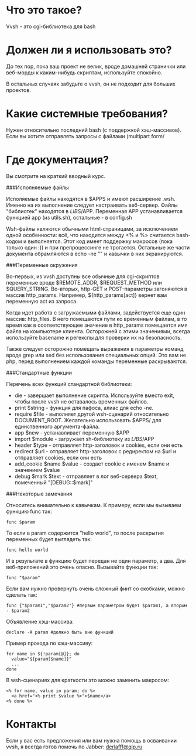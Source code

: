 Что это такое?
=============

Vvsh - это cgi-библиотека для bash

Должен ли я использовать это?
=============

До тех пор, пока ваш проект не велик, вроде домашней странички или веб-морды к каким-нибудь скриптам, используйте спокойно. 

В остальных случаях забудьте о vvsh, он не подходит для больших проектов.

Какие системные требования?
=============

Нужен относительно последний bash (с поддержкой хэш-массивов). Если вы хотите отправлять запросы с файлами (multipart form/

Где документация?
=============

Вы смотрите на краткий вводный курс.

###Исполняемые файлы

Исполяемые файлы находятся в $APPS и имеют расширение .wsh. Именно на их выполнение следует настраивать веб-сервер.
Файлы "библиотек" находятся в $LIBS/$APP. Переменная APP устанавливается функцией app (из utils.sh), остальные - в config.sh


Wsh-файлы являются обычными html-страницами, за исключением одной особенности: всё, что находится между <% и %> считается bash-кодом и выполняется.
Этот код имеет поддержку макросов (пока только один :)) и при препроцессинге не трогается. Остальные же части документа обрамляются в echo -ne "" и кавычки в них экранируются.

###Переменные окружения

Во-первых, из vvsh доступны все обычные для cgi-скриптов переменные вроде $REMOTE\_ADDR, $REQUEST_METHOD или $QUERY\_STRING.
Во-вторых, http-GET и POST-параметры загоняются в массив http\_params. Например, ${http\_params[act]} вернет вам переменную act из запроса.


Когда идет работа с загружаемыми файлами, задействуется еще один массив: http\_files.
В него помещаются пути ко временным файлам, в то время как в соответствующее значение в http\_params помещается имя файла на компьютере клиента. Осторожней с этими значениями, всегда используйте basename и регекспы для проверки их на безопасность.


Также следует осторожно помещать выражения в параметры команд вроде grep или sed без использования специальных опций. Это вам не php, перед выполнением каждой команды переменные раскрываются.

###Стандартные функции

Перечень всех функций стандартной библиотеки:

* die - завершает выполнение скрипта. Используйте вместо exit, чтобы после vvsh не оставалось временных файлов.
* print $string - функция для пафоса, алиас для echo -ne.
* require $file - выполняет другой wsh-сценарий относительно DOCUMENT_ROOT. Желательно использовать $APPS/ для единственного аргумента-файла. 
* app $new - устанавливает переменную $APP
* import $module - загружает sh-библиотеку из $LIBS/$APP
* header $type - отправляет http-заголовок и cookies, если они есть
* redirect $url - отправляет http-заголовок с редиректом на $url и отправляет cookies, если они есть
* add_cookie $name $value - создает cookie с именем $name и значением $value
* debug $mark $text - отправляет в лог веб-сервера $text, помеченный "[DEBUG::$mark]"

###Некоторые замечания

Относитесь внимательно к кавычкам. К примеру, если мы вызываем функцию func так:

    func $param
  
То если в param содержится "hello world", то после раскрытия переменных будет выглядеть так:

    func hello world
  
И в результате в функцию будет передан не один параметр, а два. Для веб-приложений это очень опасно. Вызывайте функции так:

    func "$param"
  
Если вам нужно провернуть очень сложный финт со скобками, можно сделать так:

    func {"$param1","$param2"} #первым параметром будет $param1, а вторым - $param2

Объявление хэш-массива:

    declare -A param #должно быть вне функций

Пример прохода по хэш-массиву:

    for name in ${!param[@]}; do
      value="${param[$name]}"
      ...
    done
  
В wsh-сценариях для краткости это можно заменить макросом:

    <% for name, value in param; do %>
      <a href="<% print $value %>">$name</a>
    <% done %>
 
Контакты
======

Если у вас есть предложения или вам нужна помощь в осваивании vvsh, я всегда готов помочь по Jabber: derlafff@qip.ru